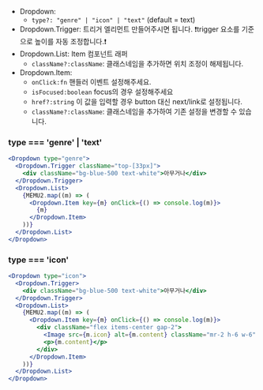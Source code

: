 - Dropdown:
  - `type?: "genre" | "icon" | "text"` (default = text)
- Dropdown.Trigger: 트리거 엘리먼트 만들어주시면 됩니다. ❗️trigger 요소를 기준으로 높이를 자동 조정합니다.❗️
- Dropdown.List: Item 컴포넌트 래퍼
  - `className?:className`: 클래스네임을 추가하면 위치 조정이 해제됩니다.
- Dropdown.Item:
  - `onClick:fn` 핸들러 이벤트 설정해주세요.
  - `isFocused:boolean` focus의 경우 설정해주세요
  - `href?:string` 이 값을 입력할 경우 button 대신 next/link로 설정됩니다.
  - `className?:className`: 클래스네임을 추가하여 기존 설정을 변경할 수 있습니다.

### type === 'genre' | 'text'

```jsx
<Dropdown type="genre">
  <Dropdown.Trigger className="top-[33px]">
    <div className="bg-blue-500 text-white">아무거나</div>
  </Dropdown.Trigger>
  <Dropdown.List>
    {MEMU2.map((m) => (
      <Dropdown.Item key={m} onClick={() => console.log(m)}>
        {m}
      </Dropdown.Item>
    ))}
  </Dropdown.List>
</Dropdown>
```

### type === 'icon'

```jsx
<Dropdown type="icon">
  <Dropdown.Trigger>
    <div className="bg-blue-500 text-white">아무거나</div>
  </Dropdown.Trigger>
  <Dropdown.List>
    {MEMU2.map((m) => (
      <Dropdown.Item key={m} onClick={() => console.log(m)}>
        <div className="flex items-center gap-2">
          <Image src={m.icon} alt={m.content} className="mr-2 h-6 w-6" />
          <p>{m.content}</p>
        </div>
      </Dropdown.Item>
    ))}
  </Dropdown.List>
</Dropdown>
```

